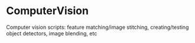# ComputerVision
Computer vision scripts: feature matching/image stitching, creating/testing object detectors, image blending, etc
